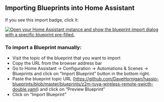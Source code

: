 ## Importing Blueprints into Home Assistant
If you see this import badge, click it:

[![Open your Home Assistant instance and show the blueprint import dialog with a specific blueprint pre-filled.](https://my.home-assistant.io/badges/blueprint_import.svg)](https://my.home-assistant.io/redirect/blueprint_import/?blueprint_url=https%3A%2F%2Fgithub.com%2FDaveHornigan%2Fhassio-blueprints%2Fblob%2Fmaster%2Fblueprints%2Fz2m-tuya-wireless-remote-swicth-double.yaml)

### To import a Blueprint manually:

- Visit the topic of the blueprint that you want to import
- Copy the URL from the browser address bar
- Go to Home Assistant → Configuration → Automations & Scenes → Blueprints and click on “Import Blueprint” button in the bottom right.
- Paste the blueprint topic URL (https://github.com/DaveHornigan/hassio-blueprints/blob/master/blueprints/z2m-tuya-wireless-remote-swicth-double.yaml) and click on “Preview Blueprint”
- Click on “Import Blueprint”